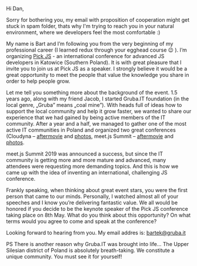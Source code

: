 Hi Dan,

Sorry for bothering you, my email with proposition of cooperation might get stuck in spam folder, thats why I'm trying to reach you in your natural environment, where we developers feel the most comfortable :)

My name is Bart and I’m following you from the very beginning of my professional career (I learned redux through your egghead course 😉 ). I’m organizing [Pick JS](http://pickjs.com) - an international conference for advanced JS developers in Katowice (Southern Poland). It is with great pleasure that I invite you to join us at Pick JS as a speaker. I strongly believe it would be a great opportunity to meet the people that value the knowledge you share in order to help people grow.

Let me tell you something more about the background of the event. 1.5 years ago, along with my friend Jacob, I started Gruba.IT foundation (in the local genre, „Gruba” means „coal mine”). With heads full of ideas how to support the local community and help it grow faster, we wanted to share our experience that we had gained by being active members of the IT community. After a year and a half, we managed to gather one of the most active IT communities in Poland and organized two great conferences (Cloudyna – [aftermovie](https://www.youtube.com/watch?v=I-ZIfIwITYM) and [photos](https://www.facebook.com/pg/CloudynaConf/photos/?tab=album&album_id=2598953193545186), meet.js Summit – [aftermovie](https://www.youtube.com/watch?v=MRad-nVzNQI) and [photos](https://www.facebook.com/pg/meetjspl/photos/?tab=album&album_id=3111477002259471).

meet.js Summit 2019 was announced a success, but since the IT community is getting more and more mature and advanced, many attendees were requesting more demanding topics. And this is how we came up with the idea of inventing an international, challenging JS conference.

Frankly speaking, when thinking about great event stars, you were the first person that came to our minds. Personally, I watched almost all of your speeches and I know you’re delivering fantastic value. We all would be honored if you decide to be the keynote speaker of the Pick JS conference taking place on 8th May. What do you think about this opportunity? On what terms would you agree to come and speak at the conference?

Looking forward to hearing from you. My email addres is: bartek@gruba.it

PS There is another reason why Gruba.IT was brought into life… The Upper Silesian district of Poland is absolutely breath-taking. We constitute a unique community. You must see it for yourself!

